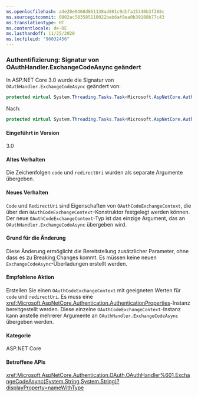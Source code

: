 ```yaml
---
ms.openlocfilehash: a4e20e0468d861138ad801c9dbfa15340b3f388c
ms.sourcegitcommit: 0802ac583585110022beb6af8ea0b39188b77c43
ms.translationtype: HT
ms.contentlocale: de-DE
ms.lasthandoff: 11/25/2020
ms.locfileid: "96032456"
---
```

### <a name="authentication-oauthhandler-exchangecodeasync-signature-changed"></a>Authentifizierung: Signatur von OAuthHandler.ExchangeCodeAsync geändert

In ASP.NET Core 3.0 wurde die Signatur von `OAuthHandler.ExchangeCodeAsync` geändert von:

```csharp
protected virtual System.Threading.Tasks.Task<Microsoft.AspNetCore.Authentication.OAuth.OAuthTokenResponse> ExchangeCodeAsync(string code, string redirectUri) { throw null; }
```

Nach:

```csharp
protected virtual System.Threading.Tasks.Task<Microsoft.AspNetCore.Authentication.OAuth.OAuthTokenResponse> ExchangeCodeAsync(Microsoft.AspNetCore.Authentication.OAuth.OAuthCodeExchangeContext context) { throw null; }
```

#### <a name="version-introduced"></a>Eingeführt in Version

3.0

#### <a name="old-behavior"></a>Altes Verhalten

Die Zeichenfolgen `code` und `redirectUri` wurden als separate Argumente übergeben.

#### <a name="new-behavior"></a>Neues Verhalten

`Code` und `RedirectUri` sind Eigenschaften von `OAuthCodeExchangeContext`, die über den `OAuthCodeExchangeContext`-Konstruktor festgelegt werden können. Der neue `OAuthCodeExchangeContext`-Typ ist das einzige Argument, das an `OAuthHandler.ExchangeCodeAsync` übergeben wird.

#### <a name="reason-for-change"></a>Grund für die Änderung

Diese Änderung ermöglicht die Bereitstellung zusätzlicher Parameter, ohne dass es zu Breaking Changes kommt. Es müssen keine neuen `ExchangeCodeAsync`-Überladungen erstellt werden.

#### <a name="recommended-action"></a>Empfohlene Aktion

Erstellen Sie einen `OAuthCodeExchangeContext` mit geeigneten Werten für `code` und `redirectUri`. Es muss eine <xref:Microsoft.AspNetCore.Authentication.AuthenticationProperties>-Instanz bereitgestellt werden. Diese einzelne `OAuthCodeExchangeContext`-Instanz kann anstelle mehrerer Argumente an `OAuthHandler.ExchangeCodeAsync` übergeben werden.

#### <a name="category"></a>Kategorie

ASP.NET Core

#### <a name="affected-apis"></a>Betroffene APIs

<xref:Microsoft.AspNetCore.Authentication.OAuth.OAuthHandler%601.ExchangeCodeAsync(System.String,System.String)?displayProperty=nameWithType>

<!--

#### Affected APIs

`M:Microsoft.AspNetCore.Authentication.OAuth.OAuthHandler`1.ExchangeCodeAsync(System.String,System.String)`

-->
